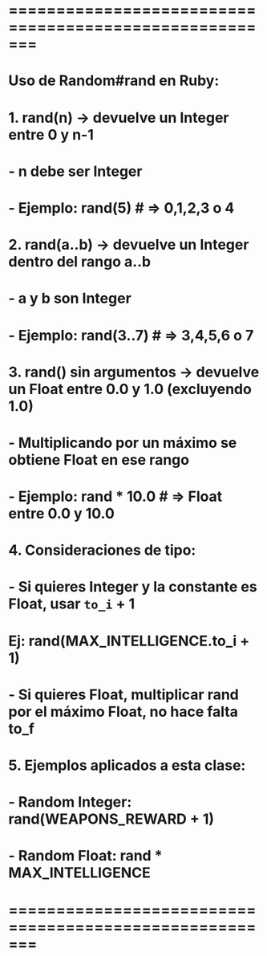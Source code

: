 # =======================================================
# Uso de Random#rand en Ruby:
#
# 1. rand(n) → devuelve un Integer entre 0 y n-1
#    - n debe ser Integer
#    - Ejemplo: rand(5) # => 0,1,2,3 o 4
#
# 2. rand(a..b) → devuelve un Integer dentro del rango a..b
#    - a y b son Integer
#    - Ejemplo: rand(3..7) # => 3,4,5,6 o 7
#
# 3. rand() sin argumentos → devuelve un Float entre 0.0 y 1.0 (excluyendo 1.0)
#    - Multiplicando por un máximo se obtiene Float en ese rango
#    - Ejemplo: rand * 10.0 # => Float entre 0.0 y 10.0
#
# 4. Consideraciones de tipo:
#    - Si quieres Integer y la constante es Float, usar `to_i` + 1
#      Ej: rand(MAX_INTELLIGENCE.to_i + 1)
#    - Si quieres Float, multiplicar rand por el máximo Float, no hace falta to_f
#
# 5. Ejemplos aplicados a esta clase:
#    - Random Integer: rand(WEAPONS_REWARD + 1)
#    - Random Float: rand * MAX_INTELLIGENCE
# =======================================================
